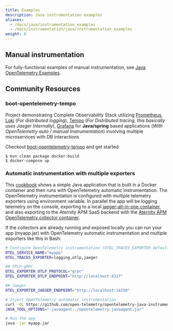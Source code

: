 ```yaml
---
title: Examples
description: Java instrumentation examples
aliases:
  - /docs/java/instrumentation_examples
  - /docs/instrumentation/java/instrumentation_examples
weight: 6
---
```


## Manual instrumentation

For fully-functional examples of manual instrumentation, see [Java OpenTelemetry
Examples][].

## Community Resources

### boot-opentelemetry-tempo

Project demonstrating Complete Observability Stack utilizing
[Prometheus](https://prometheus.io/), [Loki](https://grafana.com/oss/loki/)
(_For distributed logging_), [Tempo](https://grafana.com/oss/tempo/) (_For
Distributed tracing, this basically uses Jaeger Internally_),
[Grafana](https://grafana.com/grafana/) for **Java/spring** based applications
(_With OpenTelemetry auto / manual Instrumentation_) involving multiple
microservices with DB interactions

Checkout
[boot-opentelemetry-tempo](https://github.com/mnadeem/boot-opentelemetry-tempo)
and get started

```console
$ mvn clean package docker:build
$ docker-compose up
```

### Automatic instrumentation with multiple exporters

This [cookbook](https://github.com/Aternity/Tech-Community/blob/main/106-opentelemetry-autoinstrumentation-java-app) shows a simple Java application that is built in a Docker container and then runs with OpenTelemetry automatic instrumentation. The OpenTelemetry instrumentation is configured with multiple telemetry exporters using environment variable. In parallel the app will be logging telemetry on the console, exporting to a local [jaeger-all-in-one container](https://hub.docker.com/r/jaegertracing/all-in-one), and also exporting to the Aternity APM SaaS backend with the [Aternity APM OpenTelemetry collector container](https://hub.docker.com/r/aternity/apm-collector).

If the collectors are already running and exposed locally you can run your app (myapp.jar) with OpenTelemetry automatic instrumentation and multiple exporters like this in Bash:

```bash
# Configure OpenTelemetry instrumentation (OTEL_TRACES_EXPORTER default is "OTLP")
OTEL_SERVICE_NAME="myapp"
OTEL_TRACES_EXPORTER=logging,otlp,jaeger

## OTLP-gRPC
OTEL_EXPORTER_OTLP_PROTOCOL="grpc"
OTEL_EXPORTER_OTLP_ENDPOINT="http://localhost:4317"

## Jaeger
OTEL_EXPORTER_JAEGER_ENDPOINT="http://localhost:14250"

# Inject OpenTelemetry automatic instrumentation
curl -OL https://github.com/open-telemetry/opentelemetry-java-instrumentation/releases/download/v1.12.1/opentelemetry-javaagent.jar
JAVA_TOOL_OPTIONS="-javaagent:./opentelemetry-javaagent.jar"

# Run the app
java -jar myapp.jar
```


[Java OpenTelemetry Examples]: https://github.com/open-telemetry/opentelemetry-java-docs#java-opentelemetry-examples
